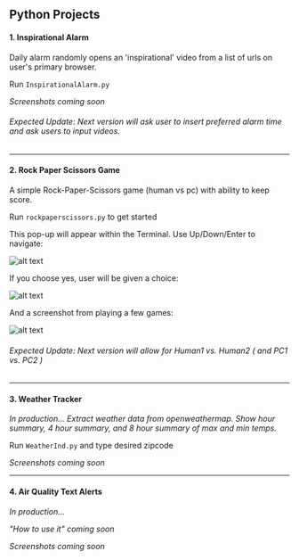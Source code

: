 ## Python Projects

#### 1. Inspirational Alarm

Daily alarm randomly opens an 'inspirational' video from a list of urls on user's primary browser.  

Run `InspirationalAlarm.py`

_Screenshots coming soon_

###### Expected Update: Next version will ask user to insert preferred alarm time and ask users to input videos.

---

#### 2. Rock Paper Scissors Game

A simple Rock-Paper-Scissors game (human vs pc) with ability to keep score.

Run `rockpaperscissors.py` to get started

This pop-up will appear within the Terminal. Use Up/Down/Enter to navigate:

![alt text](https://cloud.githubusercontent.com/assets/15854694/26028731/f4a5cf98-37eb-11e7-9bac-da3511542175.png)

If you choose yes, user will be given a choice:

![alt text](https://cloud.githubusercontent.com/assets/15854694/26028732/f6244d5e-37eb-11e7-8dbc-97861dd90b33.png)

And a screenshot from playing a few games:

![alt text](https://cloud.githubusercontent.com/assets/15854694/26028734/f7df707e-37eb-11e7-95ab-f88194807a13.png)

###### Expected Update: Next version will allow for Human1 vs. Human2 ( and PC1 vs. PC2 ) 

---

#### 3. Weather Tracker

_In production... Extract weather data from openweathermap. 
Show hour summary, 4 hour summary, and 8 hour summary of max and min temps._

Run `WeatherInd.py` and type desired zipcode

_Screenshots coming soon_

---

#### 4. Air Quality Text Alerts

_In production..._

_"How to use it" coming soon_

_Screenshots coming soon_

